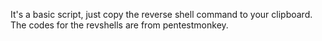 It's a basic script, just copy the reverse shell command to your clipboard. The codes for the revshells are from pentestmonkey.
